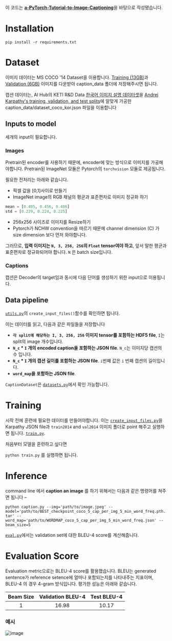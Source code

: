 이 코드는 [**a-PyTorch-Tutorial-to-Image-Captioning**](https://github.com/sgrvinod/a-PyTorch-Tutorial-to-Image-Captioning)을 바탕으로 작성됐습니다.

# Installation

 ```
 pip install -r requirements.txt
 ```

# Dataset
이미지 데이터는 MS COCO '14 Dataset을 이용합니다. [Training (13GB)](http://images.cocodataset.org/zips/train2014.zip)과 [Validation (6GB)](http://images.cocodataset.org/zips/val2014.zip) 이미지를 다운받아 caption_data 폴더에 저장해주시면 됩니다.

캡션 데이터는, AI Hub의 KETI R&D Data [한국어 이미지 설명 데이터셋](https://aihub.or.kr/opendata/keti-data/recognition-visual/KETI-01-003)을 [Andrej Karpathy's training, validation, and test splits](http://cs.stanford.edu/people/karpathy/deepimagesent/caption_datasets.zip)에 알맞게 가공한 caption_data/dataset_coco_kor.json 파일을 이용합니다

## Inputs to model

세개의 input이 필요합니다.
<br>

### Images

Pretrain된 encoder를 사용하기 때문에, encoder에 맞는 방식으로 이미지를 가공해야합니다. Pretrain된 ImageNet 모듈은 Pytorch의 `torchvision` 모듈로 제공됩니다. 

필요한 전처리는 아래와 같습니다.
- 픽셀 값을 [0,1]사이로 만들기
- ImageNet image의 RGB 채널의 평균과 표준편차로 이미지 정규화 하기
```python
mean = [0.485, 0.456, 0.406]
std = [0.229, 0.224, 0.225]
```
- 256x256 사이즈로 이미지를 Resize하기
- Pytorch가 NCHW convention을 따르기 때문에 channel dimension (C) 가 size dimension 보다 먼저 와야합니다.


그러므로, **입력 이미지는 `N, 3, 256, 256`의 `Float` tensor여야 하고**, 앞서 말한 평균과 표준편차로 정규화되어야 합니다. `N` 은 batch size입니다.

### Captions

캡션은 Decoder의 target임과 동시에 다음 단어를 생성하기 위한 input으로 이용됩니다.

## Data pipeline

[`utils.py`](https://github.com/boostcampaitech2/final-project-level3-nlp-08/tree/dev/merge/show_attend_and_tell/utils.py)의 `create_input_files()`함수를 확인하면 됩니다.

이는 데이터를 읽고, 다음과 같은 파일들을 저장합니다 
- **`각 split에 해당하는 I, 3, 256, 256` 이미지 tensor를 포함하는 HDF5 file**, `I`는 split의 image 개수입니다.
- **`N_c` * `I` 개의 encoded caption을 포함하는 JSON file**. `N_c`는 이미지당 캡션의 수 입니다.
- **`N_c` * `I` 개의 캡션 길이를 포함하는 JSON file**. `i`번째 값은 `i` 번째 캡션의 길이입니다.
- **`word_map`을 포함하는 JSON file**. 

`CaptionDataset`은 [`datasets.py`](https://github.com/boostcampaitech2/final-project-level3-nlp-08/tree/dev/merge/show_attend_and_tell/datasets.py)에서 확인 가능합니다.

# Training

시작 전에 훈련에 필요한 데이터를 만들어야합니다. 이는 [`create_input_files.py`](https://github.com/boostcampaitech2/final-project-level3-nlp-08/tree/dev/merge/show_attend_and_tell/create_input_files.py)을 Karpathy JSON file과 `train2014` and `val2014` 이미지 폴더로 point 해주고 실행하면 됩니다.
[`train.py`](https://github.com/boostcampaitech2/final-project-level3-nlp-08/tree/dev/merge/show_attend_and_tell/train.py).

처음부터 모델을 훈련하고 싶다면 

`python train.py` 를 실행하면 됩니다.

# Inference

command line 에서 **caption an image** 를 하기 위해서는 다음과 같은 명령어를 쳐주면 됩니다 –

`python caption.py --img='path/to/image.jpeg' --model='path/to/BEST_checkpoint_coco_5_cap_per_img_5_min_word_freq.pth.tar' --word_map='path/to/WORDMAP_coco_5_cap_per_img_5_min_word_freq.json' --beam_size=5`

[`eval.py`](https://github.com/boostcampaitech2/final-project-level3-nlp-08/tree/dev/merge/show_attend_and_tell/eval.py)에서는 validation set에 대한 BLEU-4 score를 계산해줍니다.


# Evaluation Score
Evaluation metric으로는 BLEU-4 score를 활용했습니다. BLEU는 generated sentence가 reference setence에 얼마나 포함되는지를 나타내주는 지표이며, BLEU-4 의 경우 4-gram 방식입니다. 평가한 성능은 아래와 같습니다.

Beam Size | Validation BLEU-4 | Test BLEU-4 |
:---: | :---: | :---: |
1 | 16.98 | 10.17 |


### 예시
![image](https://user-images.githubusercontent.com/47168115/147264761-5224a20c-4edd-4b7f-a970-bf0e352d1a88.png)
